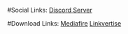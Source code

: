 #Social Links:
[Discord Server](https://dsc.gg/pocketloki)

#Download Links:
[Mediafire](https://rb.gy/56x8l)
[Linkvertise](https://link-hub.net/640073/plfps)
